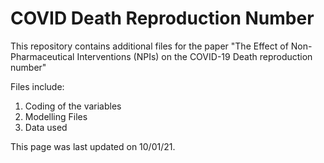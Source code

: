 # COVID Death Reproduction Number
This repository contains additional files for the paper "The Effect of Non-Pharmaceutical Interventions (NPIs) on the COVID-19 Death reproduction number"

Files include:
1. Coding of the variables
2. Modelling Files
3. Data used


This page was last updated on 10/01/21.
